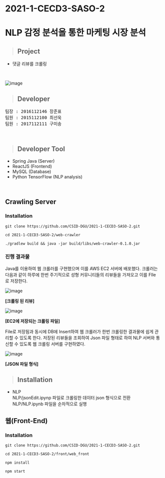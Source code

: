 # 2021-1-CECD3-SASO-2 <br/>
# NLP 감정 분석을 통한 마케팅 시장 분석<br/>
> ## Project
* 댓글 리뷰를 크롤링 
<br/>

 ![image](https://user-images.githubusercontent.com/22928068/120779216-d3274d80-c561-11eb-94cd-d76b2644653e.png)
> ## Developer
<pre>
팀장 : 2016112146 장준표
팀원 : 2015112100 최선욱
팀원 : 2017112111 구미송
</pre><br/>

> ## Developer Tool
* Spring Java (Server)
* ReactJS (Frontend)
* MySQL (Database)
* Python TensorFlow (NLP analysis)
<br/>


## Crawling Server

### Installation

```
git clone https://github.com/CSID-DGU/2021-1-CECD3-SASO-2.git

cd 2021-1-CECD3-SASO-2/web-crawler

./gradlew build && java -jar build/libs/web-crawler-0.1.0.jar

```

### 진행 결과물

Java를 이용하여 웹 크롤러를 구현했으며 이를 AWS EC2 서버에 배포했다. 크롤러는 다음과 같이 하루에 한번 주기적으로 성형 커뮤니티들의 리뷰들을 가져오고 이를 FIle 로 저장한다. 

![image](https://user-images.githubusercontent.com/22928068/122672807-67530f00-d208-11eb-88d6-59b856decfa7.png)


**[크롤링 된 리뷰]**

 
![image](https://user-images.githubusercontent.com/22928068/122672810-6de18680-d208-11eb-94c6-2fb08cf11c30.png)


**[EC2에 저장되는 크롤링 파일]**

 

 

File로 저장됨과 동시에 DB에 Insert하여 웹 크롤러가 한번 크롤링한 결과물에 쉽게 관리할 수 있도록 한다. 저장된 리뷰들을 조회하여 Json 파일 형태로 하여 NLP 서버와 통신할 수 있도록 웹 크롤링 서버를 구현하였다.

![image](https://user-images.githubusercontent.com/22928068/122672823-7934b200-d208-11eb-994e-7bab60a94b33.png)

**[JSON 파일 형식]**


> ## Installation
 - NLP   
 NLP/jsonEdit.ipynp 파일로 크롤링한 데이터 json 형식으로 전환   
 NLP/NLP.ipynb 파일을 순차적으로 실행   


 
 ## 웹(Front-End)
 ### Installation
 ```
 git clone https://github.com/CSID-DGU/2021-1-CECD3-SASO-2.git
 
 cd 2021-1-CECD3-SASO-2/front/web_front
 
 npm install
 
 npm start
 ```

